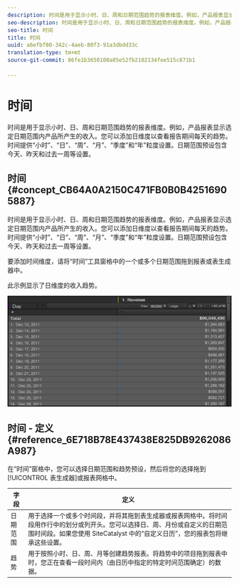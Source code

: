 ```yaml
---
description: 时间是用于显示小时、日、周和日期范围趋势的报表维度。例如，产品报表显示选定日期范围内产品所产生的收入。您可以添加日维度以查看报告期间每天的趋势。时间提供“小时”、“日”、“周”、“月”、“季度”和“年”粒度设置。日期范围预设包含今天、昨天和过去一周等设置。
seo-description: 时间是用于显示小时、日、周和日期范围趋势的报表维度。例如，产品报表显示选定日期范围内产品所产生的收入。您可以添加日维度以查看报告期间每天的趋势。时间提供“小时”、“日”、“周”、“月”、“季度”和“年”粒度设置。日期范围预设包含今天、昨天和过去一周等设置。
seo-title: 时间
title: 时间
uuid: a6efbf80-342c-4aeb-80f3-91a3dbdd33c
translation-type: tm+mt
source-git-commit: 86fe1b3650100a05e52fb2102134fee515c871b1

---
```



# 时间

时间是用于显示小时、日、周和日期范围趋势的报表维度。例如，产品报表显示选定日期范围内产品所产生的收入。您可以添加日维度以查看报告期间每天的趋势。时间提供“小时”、“日”、“周”、“月”、“季度”和“年”粒度设置。日期范围预设包含今天、昨天和过去一周等设置。

## 时间 {#concept_CB64A0A2150C471FB0B0B42516905887}

时间是用于显示小时、日、周和日期范围趋势的报表维度。例如，产品报表显示选定日期范围内产品所产生的收入。您可以添加日维度以查看报告期间每天的趋势。时间提供“小时”、“日”、“周”、“月”、“季度”和“年”粒度设置。日期范围预设包含今天、昨天和过去一周等设置。

要添加时间维度，请将“时间”工具窗格中的一个或多个日期范围拖到报表或表生成器中。

此示例显示了日维度的收入趋势。

![](assets/day_dimension.png)

## 时间 - 定义 {#reference_6E718B78E437438E825DB9262086A987}

在“时间”窗格中，您可以选择日期范围和趋势预设，然后将您的选择拖到[!UICONTROL 表生成器]或报表网格中。

<!-- 

r_time_panel.xml

 -->

| 字段 | 定义 |
|--- |--- |
| 日期范围 | 用于选择一个或多个时间段，并将其拖到表生成器或报表网格中。将时间段用作行中的划分或列开头。您可以选择日、周、月份或自定义的日期范围时间段。如果您使用 SiteCatalyst 中的“自定义日历”，您的报表包将继承这些设置。 |
| 趋势 | 用于按照小时、日、周、月等创建趋势报表。将趋势中的项目拖到报表中时，您正在查看一段时间内（由日历中指定的特定时间范围确定）的数据。 |